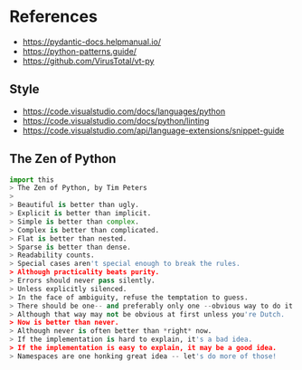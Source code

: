 
# References

- https://pydantic-docs.helpmanual.io/
- https://python-patterns.guide/
- https://github.com/VirusTotal/vt-py

## Style

- https://code.visualstudio.com/docs/languages/python
- https://code.visualstudio.com/docs/python/linting
- https://code.visualstudio.com/api/language-extensions/snippet-guide

## The Zen of Python

```python
import this
> The Zen of Python, by Tim Peters
> 
> Beautiful is better than ugly.
> Explicit is better than implicit.
> Simple is better than complex.
> Complex is better than complicated.
> Flat is better than nested.
> Sparse is better than dense.
> Readability counts.
> Special cases aren't special enough to break the rules.
> Although practicality beats purity.
> Errors should never pass silently.
> Unless explicitly silenced.
> In the face of ambiguity, refuse the temptation to guess.
> There should be one-- and preferably only one --obvious way to do it.
> Although that way may not be obvious at first unless you're Dutch.
> Now is better than never.
> Although never is often better than *right* now.
> If the implementation is hard to explain, it's a bad idea.
> If the implementation is easy to explain, it may be a good idea.
> Namespaces are one honking great idea -- let's do more of those!
```